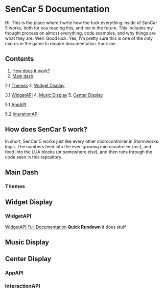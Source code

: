 # SenCar 5 Documentation
Hi. This is the place where I write how the fuck everything inside of SenCar 5 works, both for you reading this, and me in the future. This includes my thought process on almost everything, code examples, and why things are what they are. Well. Good luck. Yes, I'm pretty sure this is one of the only micros in the game to require documentation. Fuck me.

## Contents
1. [How does it work?](#how-does-sencar-5-work)
2. [Main dash](#main-dash)

2.1 [Themes](#themes)
3. [Widget Display](#widget-display)

3.1 [WidgetAPI](#widgetapi)
4. [Music Display](#music-display)
5. [Center Display](#center-display)

5.1 [AppAPI](#appapi)

5.2 [InterationAPI](#interactionapi)

## How does SenCar 5 work?
In short, SenCar 5 works just like every other microcontroller in Stormworks: logic. The numbers feed into the ever-growing microcontroller (mc), and feed into the LUA blocks (or somewhere else), and then runs through the code seen in this repository. 

## Main Dash
### Themes

## Widget Display
### WidgetAPI
[WidgetAPI Full Documentation](/docs/widgets.md)
**Quick Rundown**
it does stuff

## Music Display

## Center Display
### AppAPI
### InteractionAPI
